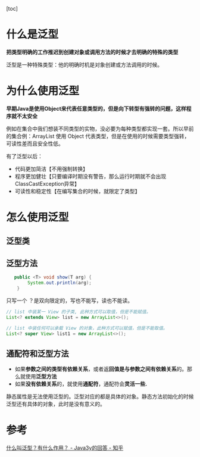 [toc]

# 什么是泛型

**把类型明确的工作推迟到创建对象或调用方法的时候才去明确的特殊的类型**

泛型是一种特殊类型：他的明确时机是对象创建或方法调用的时候。

# 为什么使用泛型

**早期Java是使用Object来代表任意类型的，但是向下转型有强转的问题，这样程序就不太安全**

例如在集合中我们想装不同类型的实物，没必要为每种类型都实现一套。所以早前的集合例：ArrayList<Object> 使用 Object 代表类型，但是在使用的时候需要类型强转，可读性差而且安全性低。

有了泛型以后：

- 代码更加简洁【不用强制转换】
- 程序更加健壮【只要编译时期没有警告，那么运行时期就不会出现ClassCastException异常】
- 可读性和稳定性【在编写集合的时候，就限定了类型】

# 怎么使用泛型

## 泛型类

## 泛型方法

```JAVA
   public <T> void show(T arg) {
        System.out.println(arg);
    }

```



只写一个 ？是双向限定的，写也不能写，读也不能读。

```java
// list 中装某一 View 的子类, 此种方式可以取值，但是不能赋值。
List<? extends View> list = new ArrayList<>();
```

```java
// list 中装任何可以承载 View 的对象，此种方式可以赋值，但是不能取值。 
List<? super View> list1 = new ArrayList<>();
```



## 通配符和泛型方法

- 如果**参数之间的类型有依赖关系**，或者返**回值是与参数之间有依赖关系**的。那么就使用**泛型方法**
- 如果**没有依赖关系**的，就使用**通配符**，通配符会**灵活一些.**

静态属性是无法使用泛型的。泛型对应的都是具体的对象。静态方法初始化的时候泛型还有具体的对象，此时是没有意义的。





# 参考

[什么叫泛型？有什么作用？ - Java3y的回答 - 知乎](https://www.zhihu.com/question/272185241/answer/366129174)